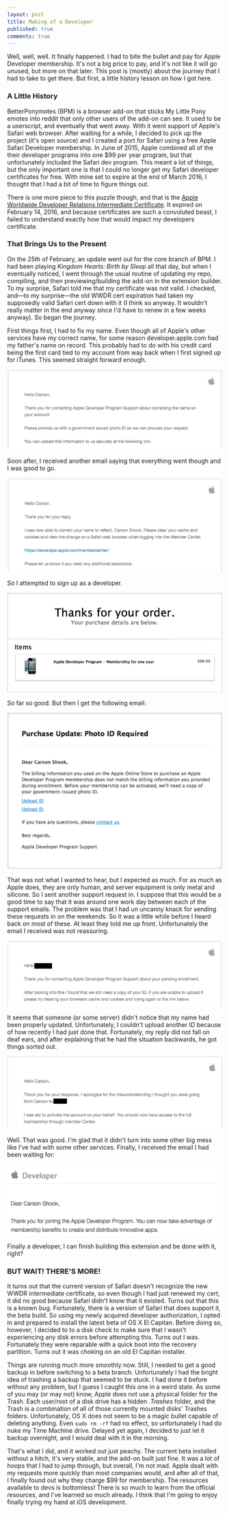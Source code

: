 ```yaml
---
layout: post
title: Making of a Developer
published: true
comments: true
---
```


Well, well, well. It finally happened. I had to bite the bullet and pay for Apple Developer membership. It's not a big price to pay, and it's not like it will go unused, but more on that later. This post is (mostly) about the journey that I had to take to get there. But first, a little history lesson on how I got here.

### A Little History

BetterPonymotes (BPM) is a browser add-on that sticks My Little Pony emotes into reddit that only other users of the add-on can see. It used to be a userscript, and eventually that went away. With it went support of Apple's Safari web browser. After waiting for a while, I decided to pick up the project (it's open source) and I created a port for Safari using a free Apple Safari Developer membership. In June of 2015, Apple combined all of the their developer programs into one $99 per year program, but that unfortunately included the Safari dev program. This meant a lot of things, but the only important one is that I could no longer get my Safari developer certificates for free. With mine set to expire at the end of March 2016, I thought that I had a bit of time to figure things out.

There is one more piece to this puzzle though, and that is the [Apple Worldwide Developer Relations Intermediate Certificate](https://developer.apple.com/support/certificates/expiration/). It expired on February 14, 2016, and because certificates are such a convoluted beast, I failed to understand exactly how that would impact my developers certificate.

### That Brings Us to the Present

On the 25th of February, an update went out for the core branch of BPM. I had been playing *Kingdom Hearts: Birth by Sleep* all that day, but when I eventually noticed, I went through the usual routine of updating my repo, compiling, and then previewing/building the add-on in the extension builder. To my surprise, Safari told me that my certificate was not valid. I checked, and—to my surprise—the old WWDR cert expiration had taken my supposedly valid Safari cert down with it (I think so anyway. It wouldn't really matter in the end anyway since I'd have to renew in a few weeks anyway). So began the journey.

First things first, I had to fix my name. Even though all of Apple's other services have my correct name, for some reason developer.apple.com had my father's name on record. This probably had to do with his credit card being the first card tied to my account from way back when I first signed up for iTunes. This seemed straight forward enough.

![Email asking me for my ID](/img/makingofadeveloper/supportemail1.png)

Soon after, I received another email saying that everything went though and I was good to go.

![Email confirming they got my ID](/img/makingofadeveloper/supportemail2.png)

So I attempted to sign up as a developer.

![Email confirming my purchase](/img/makingofadeveloper/supportemail3.png)

So far so good. But then I get the following email:

![Uh Oh. I thought my name had been sorted out already...](/img/makingofadeveloper/supportemail4.png)

That was not what I wanted to hear, but I expected as much. For as much as Apple does, they are only human, and server equipment is only metal and silicone. So I sent another support request in. I suppose that this would be a good time to say that it was around one work day between each of the support emails. The problem was that I had un uncanny knack for sending these requests in on the weekends. So it was a little while before I heard back on most of these. At least they told me up front. Unfortunately the email I received was not reassuring.

![Email addressed to my dad](/img/makingofadeveloper/supportemail5.png)

It seems that someone (or some server) didn't notice that my name had been properly updated. Unfortunately, I couldn't upload another ID because of how recently I had just done that. Fortunately, my reply did not fall on deaf ears, and after explaining that he had the situation backwards, he got things sorted out.

![Email where everything got sorted out](/img/makingofadeveloper/supportemail6.png)

Well. That was good. I'm glad that it didn't turn into some other big mess like I've had with some other services. Finally, I received the email I had been waiting for:

![Finally, I am a developer](/img/makingofadeveloper/supportemail7.png)

Finally a developer, I can finish building this extension and be done with it, right? 

### BUT WAIT! THERE'S MORE!

It turns out that the current version of Safari doesn't recognize the new WWDR intermediate certificate, so even though I had just renewed my cert, it did no good because Safari didn't know that it existed. Turns out that this is a known bug. Fortunately, there is a version of Safari that does support it, the beta build. So using my newly acquired developer authorization, I opted in and prepared to install the latest beta of OS X El Capitan. Before doing so, however, I decided to to a disk check to make sure that I wasn't experiencing any disk errors before attempting this. Turns out I was. Fortunately they were reparable with a quick boot into the recovery partition. Turns out it was choking on an old El Capitan installer.

Things are running much more smoothly now. Still, I needed to get a good backup in before switching to a beta branch. Unfortunately I had the bright idea of trashing a backup that seemed to be stuck. I had done it before without any problem, but I guess I caught this one in a weird state. As some of you may (or may not) know, Apple does not use a physical folder for the Trash. Each user/root of a disk drive has a hidden *.Trashes* folder, and the Trash is a combination of all of those currently mounted disks' Trashes folders. Unfortunately, OS X does not seem to be a magic bullet capable of deleting anything. Even `sudo rm -rf` had no effect, so unfortunately I had do nuke my Time Machine drive. Delayed yet again, I decided to just let it backup overnight, and I would deal with it in the morning.

That's what I did, and it worked out just peachy. The current beta installed without a hitch, it's very stable, and the add-on built just fine. It was a lot of hoops that I had to jump through, but overall, I'm not mad. Apple dealt with my requests more quickly than most companies would, and after all of that, I finally found out why they charge $99 for membership. The resources available to devs is bottomless! There is so much to learn from the official resources, and I've learned so much already. I think that I'm going to enjoy finally trying my hand at iOS development.